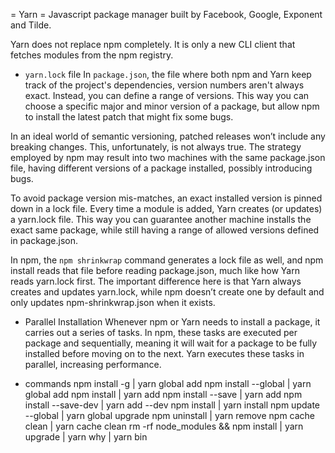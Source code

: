 = Yarn =
Javascript package manager built by Facebook, Google, Exponent and Tilde.

Yarn does not replace npm completely. It is only a new CLI client that fetches
modules from the npm registry.

* `yarn.lock` file
In `package.json`, the file where both npm and Yarn keep track of the
project's dependencies, version numbers aren't always exact. Instead, you can
define a range of versions. This way you can choose a specific major and minor
version of a package, but allow npm to install the latest patch that might fix
some bugs.

In an ideal world of semantic versioning, patched releases won’t include any
breaking changes. This, unfortunately, is not always true. The strategy
employed by npm may result into two machines with the same package.json file,
having different versions of a package installed, possibly introducing bugs.

To avoid package version mis-matches, an exact installed version is pinned
down in a lock file. Every time a module is added, Yarn creates (or updates) a
yarn.lock file. This way you can guarantee another machine installs the exact
same package, while still having a range of allowed versions defined in
package.json.

In npm, the `npm shrinkwrap` command generates a lock file as well, and npm
install reads that file before reading package.json, much like how Yarn reads
yarn.lock first. The important difference here is that Yarn always creates and
updates yarn.lock, while npm doesn’t create one by default and only updates
npm-shrinkwrap.json when it exists.

* Parallel Installation
Whenever npm or Yarn needs to install a package, it carries out a series of
tasks. In npm, these tasks are executed per package and sequentially, meaning
it will wait for a package to be fully installed before moving on to the next.
Yarn executes these tasks in parallel, increasing performance.


* commands
npm install -g <package>            |  yarn global add <package>
npm install --global <package>      |  yarn global add <package>
npm install <package>               |  yarn add <package>
npm install <package> --save        |  yarn add <package>
npm install <package> --save-dev    |  yarn add <package> --dev
npm install                         |  yarn install
npm update --global                 |  yarn global upgrade
npm uninstall <package>             |  yarn remove <package>
npm cache clean                     |  yarn cache clean <package>
rm -rf node_modules && npm install  |  yarn upgrade
                                    |  yarn why
                                    |  yarn bin

